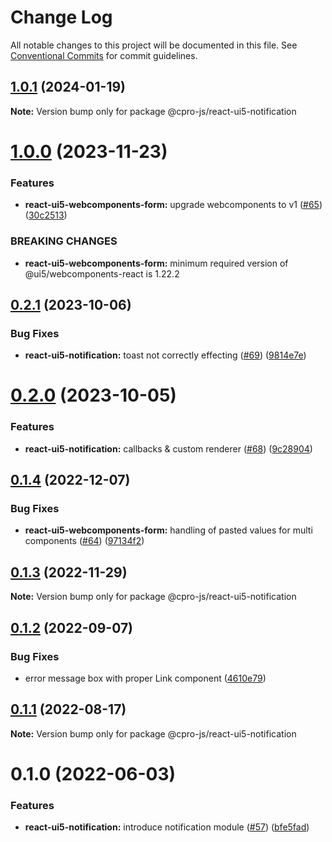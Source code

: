 # Change Log

All notable changes to this project will be documented in this file.
See [Conventional Commits](https://conventionalcommits.org) for commit guidelines.

## [1.0.1](https://github.com/cpro-js/react-ui5-components/compare/@cpro-js/react-ui5-notification@1.0.0...@cpro-js/react-ui5-notification@1.0.1) (2024-01-19)

**Note:** Version bump only for package @cpro-js/react-ui5-notification

# [1.0.0](https://github.com/cpro-js/react-ui5-components/compare/@cpro-js/react-ui5-notification@0.2.1...@cpro-js/react-ui5-notification@1.0.0) (2023-11-23)

### Features

- **react-ui5-webcomponents-form:** upgrade webcomponents to v1 ([#65](https://github.com/cpro-js/react-ui5-components/issues/65)) ([30c2513](https://github.com/cpro-js/react-ui5-components/commit/30c251398d4264eb4162957124020dff31f43560))

### BREAKING CHANGES

- **react-ui5-webcomponents-form:** minimum required version of @ui5/webcomponents-react is 1.22.2

## [0.2.1](https://github.com/cpro-js/react-ui5-components/compare/@cpro-js/react-ui5-notification@0.2.0...@cpro-js/react-ui5-notification@0.2.1) (2023-10-06)

### Bug Fixes

- **react-ui5-notification:** toast not correctly effecting ([#69](https://github.com/cpro-js/react-ui5-components/issues/69)) ([9814e7e](https://github.com/cpro-js/react-ui5-components/commit/9814e7e3614ea95ff406c1dc087faab38fd55786))

# [0.2.0](https://github.com/cpro-js/react-ui5-components/compare/@cpro-js/react-ui5-notification@0.1.4...@cpro-js/react-ui5-notification@0.2.0) (2023-10-05)

### Features

- **react-ui5-notification:** callbacks & custom renderer ([#68](https://github.com/cpro-js/react-ui5-components/issues/68)) ([9c28904](https://github.com/cpro-js/react-ui5-components/commit/9c28904b131a0a0cb90c0aaa5d2ed2f9367e1601))

## [0.1.4](https://github.com/cpro-js/react-ui5-components/compare/@cpro-js/react-ui5-notification@0.1.3...@cpro-js/react-ui5-notification@0.1.4) (2022-12-07)

### Bug Fixes

- **react-ui5-webcomponents-form:** handling of pasted values for multi components ([#64](https://github.com/cpro-js/react-ui5-components/issues/64)) ([97134f2](https://github.com/cpro-js/react-ui5-components/commit/97134f2c6412a5f4b396c45f79030de5e77180fd))

## [0.1.3](https://github.com/cpro-js/react-ui5-components/compare/@cpro-js/react-ui5-notification@0.1.2...@cpro-js/react-ui5-notification@0.1.3) (2022-11-29)

**Note:** Version bump only for package @cpro-js/react-ui5-notification

## [0.1.2](https://github.com/cpro-js/react-ui5-components/compare/@cpro-js/react-ui5-notification@0.1.1...@cpro-js/react-ui5-notification@0.1.2) (2022-09-07)

### Bug Fixes

- error message box with proper Link component ([4610e79](https://github.com/cpro-js/react-ui5-components/commit/4610e7937c08757d7f808093d5b97e1f34ac8a9f))

## [0.1.1](https://github.com/cpro-js/react-ui5-components/compare/@cpro-js/react-ui5-notification@0.1.0...@cpro-js/react-ui5-notification@0.1.1) (2022-08-17)

**Note:** Version bump only for package @cpro-js/react-ui5-notification

# 0.1.0 (2022-06-03)

### Features

- **react-ui5-notification:** introduce notification module ([#57](https://github.com/cpro-js/react-ui5-components/issues/57)) ([bfe5fad](https://github.com/cpro-js/react-ui5-components/commit/bfe5fadf321bad35355ec3c6ff2e907282958744))
